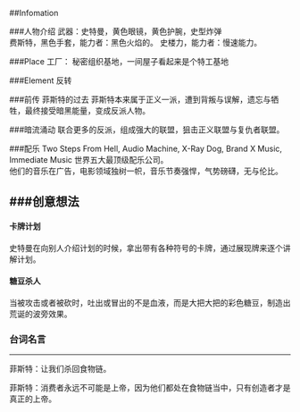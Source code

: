 ##Infomation

###人物介绍
武器：史特曼，黄色眼镜，黄色护腕，史型炸弹  
费斯特，黑色手套，能力者：黑色火焰的。
史楼力，能力者：慢速能力。

###Place
工厂： 秘密组织基地，一间屋子看起来是个特工基地

###Element
反转

###前传 菲斯特的过去
菲斯特本来属于正义一派，遭到背叛与误解，遗忘与牺牲，最终接受暗黑能量，变成反派人物。

###暗流涌动
联合更多的反派，组成强大的联盟，狙击正义联盟与复仇者联盟。

###配乐
Two Steps From Hell, Audio Machine, X-Ray Dog, Brand X Music, Immediate Music 世界五大最顶级配乐公司。  
他们的音乐在广告，电影领域独树一帜，音乐节奏强悍，气势磅礴，无与伦比。

###创意想法
-------------
#### 卡牌计划
史特曼在向别人介绍计划的时候，拿出带有各种符号的卡牌，通过展现牌来逐个讲解计划。

#### 糖豆杀人
当被攻击或者被砍时，吐出或冒出的不是血液，而是大把大把的彩色糖豆，制造出荒诞的波旁效果。


### 台词名言
-------------
菲斯特：让我们杀回食物链。  

菲斯特：消费者永远不可能是上帝，因为他们都处在食物链当中，只有创造者才是真正的上帝。
